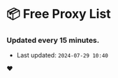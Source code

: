 # :package: Free Proxy List
### Updated every 15 minutes.

- Last updated: `2024-07-29 10:40`

:heart:
